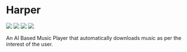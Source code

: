 # Harper

![](https://img.shields.io/badge/Language-Swift-blue)
![](https://img.shields.io/badge/Language-Java-orange)
![](https://img.shields.io/badge/Language-Android_Studio-green)
![](https://img.shields.io/badge/Language-Xcode-lightblue)

An AI Based Music Player that automatically downloads music as per the interest of the user.





